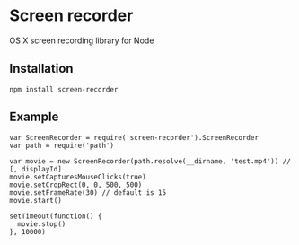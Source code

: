 # Screen recorder

OS X screen recording library for Node

## Installation

```
npm install screen-recorder
```

## Example

```
var ScreenRecorder = require('screen-recorder').ScreenRecorder
var path = require('path')

var movie = new ScreenRecorder(path.resolve(__dirname, 'test.mp4')) // [, displayId]
movie.setCapturesMouseClicks(true)
movie.setCropRect(0, 0, 500, 500)
movie.setFrameRate(30) // default is 15
movie.start()

setTimeout(function() {
  movie.stop()
}, 10000)
```
